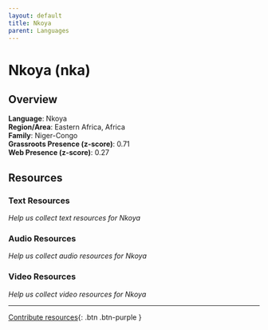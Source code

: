 ```yaml
---
layout: default
title: Nkoya
parent: Languages
---
```


# Nkoya (nka)

## Overview

**Language**: Nkoya  
**Region/Area**: Eastern Africa, Africa  
**Family**: Niger-Congo  
**Grassroots Presence (z-score)**: 0.71  
**Web Presence (z-score)**: 0.27  

## Resources

### Text Resources
*Help us collect text resources for Nkoya*

### Audio Resources
*Help us collect audio resources for Nkoya*

### Video Resources
*Help us collect video resources for Nkoya*

---

[Contribute resources](https://forms.office.com/e/1SfLJx3u1r){: .btn .btn-purple }
